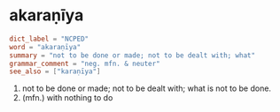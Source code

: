 # akaraṇīya

``` toml
dict_label = "NCPED"
word = "akaraṇīya"
summary = "not to be done or made; not to be dealt with; what"
grammar_comment = "neg. mfn. & neuter"
see_also = ["karaṇīya"]
```

1. not to be done or made; not to be dealt with; what is not to be done.
2. (mfn.) with nothing to do

